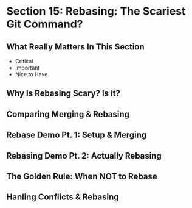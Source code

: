 # Section 15: Rebasing: The Scariest Git Command?

## What Really Matters In This Section
- Critical 
- Important 
- Nice to Have

## Why Is Rebasing Scary? Is it?

## Comparing Merging & Rebasing

## Rebase Demo Pt. 1: Setup & Merging

## Rebasing Demo Pt. 2: Actually Rebasing

## The Golden Rule: When NOT to Rebase

## Hanling Conflicts & Rebasing
